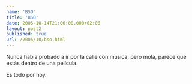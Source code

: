 ```yaml
---
name: 'BSO'
title: 'BSO'
date: 2005-10-14T21:06:00.000+02:00
layout: post2
published: true
url: /2005/10/bso.html
---
```


Nunca había probado a ir por la calle con música, pero mola, parece que estás dentro de una película.  
  
Es todo por hoy.
